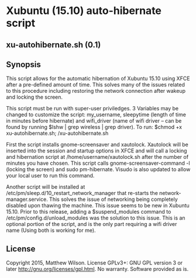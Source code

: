 # Xubuntu (15.10) auto-hibernate script

## xu-autohibernate.sh (0.1)

## Synopsis

This script allows for the automatic hibernation of Xubuntu 15.10 using XFCE after a pre-defined amount of time. This solves many of the issues related to this procedure including restoring the network connection after wakeup and locking the screen.

This script must be run with super-user priviledges. 3 Variables may be changed to customize the script: my_username, sleepytime (length of time in minutes before hibernate) and wifi_driver (name of wifi driver – can be found by running $lshw | grep wireless | grep driver). To run: $chmod +x xu-autohibernate.sh; /xu-autohibernate.sh

First the script installs gnome-screensaver and xautolock. Xautolock will be inserted into the session and startup options in XFCE and will call a locking and hibernation script at /home/username/xautolock.sh after the number of minutes you have chosen. This script calls gnome-screensaver-command -l (locking the screen) and sudo pm-hibernate. Visudo is also updated to allow your local user to run this command. 

Another script will be installed at /etc/pm/sleep.d/10_restart_network_manager that re-starts the network-manager.service. This solves the issue of networking being completely disabled upon thawing the machine. This issue seems to be new in Xubuntu 15.10. Prior to this release, adding a $suspend_modules command to /etc/pm/config.d/unload_modules was the solution to this issue. This is an optional portion of the script, and is the only part requiring a wifi driver name (Using both is working for me).

## License

Copyright 2015, Matthew Wilson.
License GPLv3+: GNU GPL version 3 or later http://gnu.org/licenses/gpl.html.
No warranty. Software provided as is.
